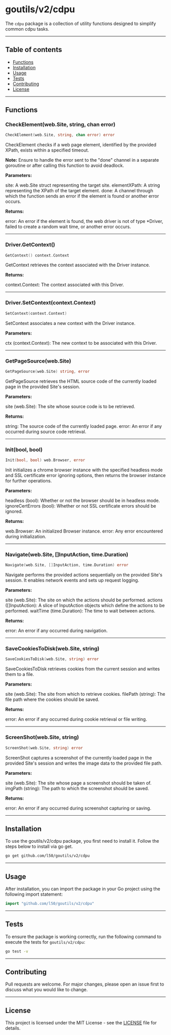 # goutils/v2/cdpu

The `cdpu` package is a collection of utility functions
designed to simplify common cdpu tasks.

---

## Table of contents

- [Functions](#functions)
- [Installation](#installation)
- [Usage](#usage)
- [Tests](#tests)
- [Contributing](#contributing)
- [License](#license)

---

## Functions

### CheckElement(web.Site, string, chan error)

```go
CheckElement(web.Site, string, chan error) error
```

CheckElement checks if a web page element, identified by the provided XPath,
exists within a specified timeout.

**Note:** Ensure to handle the error sent to the "done" channel in a
separate goroutine or after calling this function to avoid deadlock.

**Parameters:**

site: A web.Site struct representing the target site.
elementXPath: A string representing the XPath of the target element.
done: A channel through which the function sends an error if the
element is found or another error occurs.

**Returns:**

error: An error if the element is found, the web driver is not of
type *Driver, failed to create a random wait time, or another error occurs.

---

### Driver.GetContext()

```go
GetContext() context.Context
```

GetContext retrieves the context associated with the Driver instance.

**Returns:**

context.Context: The context associated with this Driver.

---

### Driver.SetContext(context.Context)

```go
SetContext(context.Context)
```

SetContext associates a new context with the Driver instance.

**Parameters:**

ctx (context.Context): The new context to be associated with this Driver.

---

### GetPageSource(web.Site)

```go
GetPageSource(web.Site) string, error
```

GetPageSource retrieves the HTML source code of the currently loaded
page in the provided Site's session.

**Parameters:**

site (web.Site): The site whose source code is to be retrieved.

**Returns:**

string: The source code of the currently loaded page.
error: An error if any occurred during source code retrieval.

---

### Init(bool, bool)

```go
Init(bool, bool) web.Browser, error
```

Init initializes a chrome browser instance with the specified headless mode and
SSL certificate error ignoring options, then returns the browser instance for
further operations.

**Parameters:**

headless (bool): Whether or not the browser should be in headless mode.
ignoreCertErrors (bool): Whether or not SSL certificate errors should be ignored.

**Returns:**

web.Browser: An initialized Browser instance.
error: Any error encountered during initialization.

---

### Navigate(web.Site, []InputAction, time.Duration)

```go
Navigate(web.Site, []InputAction, time.Duration) error
```

Navigate performs the provided actions sequentially on the provided Site's
session. It enables network events and sets up request logging.

**Parameters:**

site (web.Site): The site on which the actions should be performed.
actions ([]InputAction): A slice of InputAction objects which define
the actions to be performed.
waitTime (time.Duration): The time to wait between actions.

**Returns:**

error: An error if any occurred during navigation.

---

### SaveCookiesToDisk(web.Site, string)

```go
SaveCookiesToDisk(web.Site, string) error
```

SaveCookiesToDisk retrieves cookies from the current session and writes them to a file.

**Parameters:**

site (web.Site): The site from which to retrieve cookies.
filePath (string): The file path where the cookies should be saved.

**Returns:**

error: An error if any occurred during cookie retrieval or file writing.

---

### ScreenShot(web.Site, string)

```go
ScreenShot(web.Site, string) error
```

ScreenShot captures a screenshot of the currently loaded page in the
provided Site's session and writes the image data to the provided file path.

**Parameters:**

site (web.Site): The site whose page a screenshot should be taken of.
imgPath (string): The path to which the screenshot should be saved.

**Returns:**

error: An error if any occurred during screenshot capturing or saving.

---

## Installation

To use the goutils/v2/cdpu package, you first need to install it.
Follow the steps below to install via go get.

```bash
go get github.com/l50/goutils/v2/cdpu
```

---

## Usage

After installation, you can import the package in your Go project
using the following import statement:

```go
import "github.com/l50/goutils/v2/cdpu"
```

---

## Tests

To ensure the package is working correctly, run the following
command to execute the tests for `goutils/v2/cdpu`:

```bash
go test -v
```

---

## Contributing

Pull requests are welcome. For major changes,
please open an issue first to discuss what
you would like to change.

---

## License

This project is licensed under the MIT
License - see the [LICENSE](../LICENSE)
file for details.
